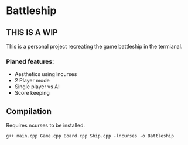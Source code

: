 # Battleship

## THIS IS A WIP
This is a personal project recreating the game battleship in the termianal.

### Planed features:
* Aesthetics using lncurses
* 2 Player mode
* Single player vs AI
* Score keeping


## Compilation
Requires ncurses to be installed.

```
g++ main.cpp Game.cpp Board.cpp Ship.cpp -lncurses -o Battleship
```
